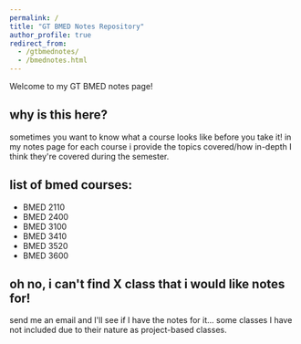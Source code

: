```yaml
---
permalink: /
title: "GT BMED Notes Repository"
author_profile: true
redirect_from: 
  - /gtbmednotes/
  - /bmednotes.html
---
```


Welcome to my GT BMED notes page! 

why is this here?
------
sometimes you want to know what a course looks like before you take it! in my notes page for each course i provide the topics covered/how in-depth I think they're covered during the semester.

list of bmed courses:
------
- BMED 2110
- BMED 2400
- BMED 3100
- BMED 3410
- BMED 3520
- BMED 3600

oh no, i can't find X class that i would like notes for! 
------
send me an email and I'll see if I have the notes for it... some classes I have not included due to their nature as project-based classes.
